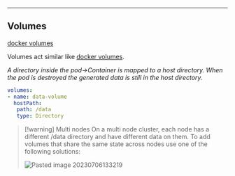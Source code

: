 ****

## Volumes



[docker volumes](docker%20volumes.md)

Volumes act similar like [docker volumes](docker%20volumes.md).

*A directory inside the pod->Container is mapped to a host directory. When the pod is destroyed the generated data is still in the host directory.*

```yaml
volumes:
- name: data-volume
  hostPath:
   path: /data
   type: Directory
```

>[!warning] Multi nodes
>On a multi node cluster, each node has a different /data directory and have different data on them. 
>To add volumes that share the same state across nodes use one of the following solutions:
>
>![Pasted image 20230706133219](Pasted%20image%2020230706133219.png)

